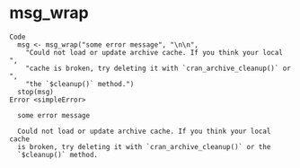 # msg_wrap

    Code
      msg <- msg_wrap("some error message", "\n\n",
        "Could not load or update archive cache. If you think your local ",
        "cache is broken, try deleting it with `cran_archive_cleanup()` or ",
        "the `$cleanup()` method.")
      stop(msg)
    Error <simpleError>
      
      some error message
      
      Could not load or update archive cache. If you think your local cache
      is broken, try deleting it with `cran_archive_cleanup()` or the
      `$cleanup()` method.

